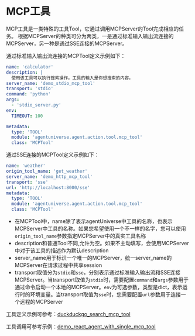 # MCP工具

MCP工具是一类特殊的工具Tool，它通过调用MCPServer的Tool完成相应的任务。
根据MCPServer的种类可分为两类，一是通过标准输入输出流连接的MCPServer，另一种是通过SSE连接的MCPServer。

通过标准输入输出流连接的MCPTool定义示例如下：
```yaml
name: 'calculator'
description: |
  使用该工具可以执行搜索操作。工具的输入是你想搜索的内容。
server_name: 'demo_stdio_mcp_tool'
transport: 'stdio'
command: 'python'
args:
  - 'stdio_server.py'
env:
  TIMEOUT: 100

metadata:
  type: 'TOOL'
  module: 'agentuniverse.agent.action.tool.mcp_tool'
  class: 'MCPTool'
```

通过SSE连接的MCPTool定义示例如下：
```yaml
name: 'weather'
origin_tool_name: 'get_weather'
server_name: 'demo_http_mcp_tool'
transport: 'sse'
url: 'http://localhost:8000/sse'
metadata:
  type: 'TOOL'
  module: 'agentuniverse.agent.action.tool.mcp_tool'
  class: 'MCPTool'
```

- 在MCPTool中，name除了表示agentUniverse中工具的名称，也表示MCPServer中工具的名称。如果您希望使用一个不一样的名字，您可以使用`origin_tool_name`参数指定MCPServer中的真实工具名称
- description和普通Tool不同,允许为空。如果不主动填写，会使用MCPServer中对于该工具的描述作为默认description
- server_name用于标识一个唯一的MCPServer，统一server_name的MCPServer在请求过程中共享session
- transport取值分为`stdio`和`sse`，分别表示通过标准输入输出流和SSE连接MCPServer。当transport取值为`stdio`时，需要配置`command`和`args`参数用于通过命令启动一个本地的MCPServer。`env`为可选参数，类型是dict，表示运行时的环境变量。当transport取值为`sse`时，您需要配置`url`参数用于连接一个远程的MCPServer

工具定义示例可参考：[duckduckgo_search_mcp_tool](../../../../../../examples/sample_apps/toolkit_demo_app/intelligence/agentic/tool/duckduckgo_search_mcp_tool.yaml)

工具调用可参考示例：[demo_react_agent_with_single_mcp_tool](../../../../../../examples/sample_apps/toolkit_demo_app/intelligence/agentic/agent/agent_instance/react_agent_case/demo_react_agent_with_single_mcp_tool.yaml)
